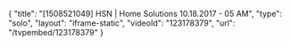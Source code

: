 {
    "title": "[1508521049] HSN | Home Solutions 10.18.2017 - 05 AM",
    "type": "solo",
    "layout": "iframe-static",
    "videoId": "123178379",
    "url": "\/tvpembed\/123178379"
}